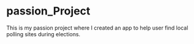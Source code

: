 # passion_Project
This is my passion project where I created an app to help user find local polling sites during elections.
